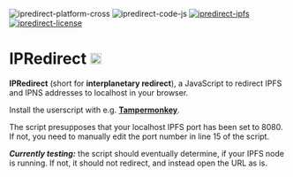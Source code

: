 ![ipredirect-platform-cross](https://img.shields.io/badge/platform-cross--platform-lightgrey.svg)
![ipredirect-code-js](https://img.shields.io/badge/code-JavaScript-yellow.svg)
[![ipredirect-ipfs](https://img.shields.io/badge/dependency-ipfs%200.4.8-green.svg)](https://ipfs.io)
[![ipredirect-license](http://img.shields.io/badge/license-MIT+-blue.svg)](https://github.com/JayBrown/IPRedirect/blob/master/license.md)

# IPRedirect <img src="https://github.com/JayBrown/IPRedirect/blob/master/img/jb-img.png" height="20px"/>
**IPRedirect** (short for **interplanetary redirect**), a JavaScript to redirect IPFS and IPNS addresses to localhost in your browser.

Install the userscript with e.g. [**Tampermonkey**](http://tampermonkey.net).

The script presupposes that your localhost IPFS port has been set to 8080. If not, you need to manually edit the port number in line 15 of the script.

***Currently testing:*** the script should eventually determine, if your IPFS node is running. If not, it should not redirect, and instead open the URL as is.
